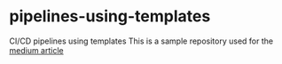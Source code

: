 # pipelines-using-templates
CI/CD pipelines using templates
This is a sample repository used for the [medium article](link) 
